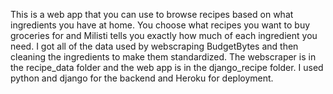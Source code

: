 This is a web app that you can use to browse recipes based on what ingredients you have at home.
You choose what recipes you want to buy groceries for and Milisti tells you exactly how much of each ingredient you need.
I got all of the data used by webscraping BudgetBytes and then cleaning the ingredients to make them standardized.
The webscraper is in the recipe_data folder and the web app is in the django_recipe folder.
I used python and django for the backend and Heroku for deployment.
